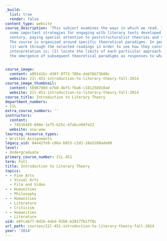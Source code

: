 ```yaml
---
_build:
  list: true
  render: false
content_type: website
course_description: 'This subject examines the ways in which we read. It introduces
  some important strategies for engaging with literary texts developed in the twentieth
  century, paying special attention to poststructuralist theories and their legacy.
  The course is organized around specific theoretical paradigms. In general, we will:
  (1) work through the selected readings in order to see how they construe what literary
  interpretation is; (2) locate the limits of each particular approach; and (3) trace
  the emergence of subsequent theoretical paradigms as responses to what came before.

  '
course_image:
  content: a891416c-436f-9772-789a-dab78b73b08c
  website: 21l-451-introduction-to-literary-theory-fall-2014
course_image_thumbnail:
  content: 5b96790d-e7b8-4bf5-fba6-c181258910ad
  website: 21l-451-introduction-to-literary-theory-fall-2014
course_title: Introduction to Literary Theory
department_numbers:
- 21L
extra_course_numbers: ''
instructors:
  content:
  - 74516445-898e-1e75-b25c-4fabca94fe23
  website: ocw-www
learning_resource_types:
- Written Assignments
legacy_uid: 84e42fe9-c06a-b853-c2d1-18a5280ade00
level:
- Undergraduate
primary_course_number: 21L.451
term: Fall
title: Introduction to Literary Theory
topics:
- - Fine Arts
  - Visual Arts
  - Film and Video
- - Humanities
  - Philosophy
- - Humanities
  - Literature
  - Criticism
- - Humanities
  - Literature
uid: e0fcab77-0d1b-4ebd-92b6-b2017fb1ff0c
url_path: courses/21l-451-introduction-to-literary-theory-fall-2014
year: '2014'
---
```

